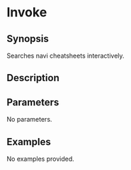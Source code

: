# Invoke

## Synopsis

Searches navi cheatsheets interactively.

## Description



## Parameters
No parameters.
## Examples
No examples provided.
